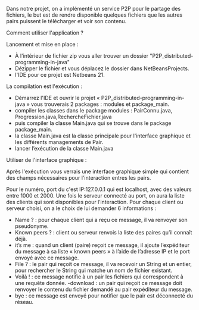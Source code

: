 Dans notre projet, on a implémenté un service P2P pour le partage des fichiers, le but est de rendre disponible quelques fichiers que les autres pairs puissent le télécharger et voir son contenu.



Comment utiliser l'application ?

Lancement et mise en place : 
- À l'intérieur de fichier zip vous aller trouver un dossier "P2P_distributed-programming-in-java"
- Dézipper le fichier et vous déplacez le dossier dans NetBeansProjects.
- l'IDE pour ce projet est Netbeans 21.



La compilation est l'exécution : 
+ Démarrez l'IDE et ouvrir le projet « P2P_distributed-programming-in-java » vous trouverais 2  packages : modules et package_main.
+ compiler les classes dans le package modules : PairConnu.java, Progression.java,RechercheFichier.java
+ puis compiler la classe Main.java qui se trouve dans le package package_main.
+ la classe Main.java est la classe principale pour l'interface graphique et les différents managements de Pair.
+ lancer l’exécution de la classe Main.java


Utiliser de l'interface graphique :

Après l'exécution vous verrais une interface graphique simple qui contient des champs nécessaires pour l'interaction entres les pairs.

Pour le numéro, port du c'est IP:127.0.0.1 qui est localhost, avec des valeurs entre 1000 et 2000.
Une fois le serveur connecté au port, on aura la liste des clients qui sont disponibles pour l’interaction.
Pour chaque client ou serveur choisi, on a le choix de lui demander 6 informations :
- Name ? : pour chaque client qui a reçu ce message, il va renvoyer son pseudonyme.
- Known peers ? : client ou serveur renvois la liste des paires qu’il connaît déjà.
- it’s me : quand un client (paire) reçoit ce message, il ajoute l’expéditeur du message à sa liste « known peers » à l’aide de l’adresse IP et le port envoyé avec ce message.
- File ? : le pair qui reçoit ce message, il va recevoir un String et un entier, pour rechercher le String qui matche un nom de fichier existant.
- Voilà ! : ce message notifie à un pair les fichiers qui correspondent à une requête donnée.
-download : un pair qui reçoit ce message doit renvoyer le contenu du fichier demandé au pair expéditeur du message.
- bye : ce message est envoyé pour notifier que le pair est déconnecté du réseau.

